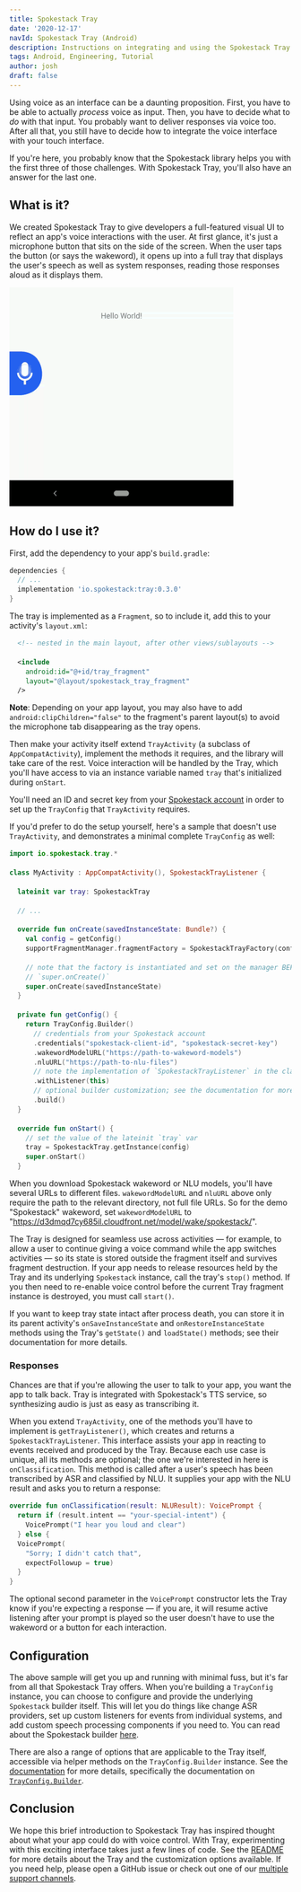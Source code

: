 ```yaml
---
title: Spokestack Tray
date: '2020-12-17'
navId: Spokestack Tray (Android)
description: Instructions on integrating and using the Spokestack Tray UI component in Android.
tags: Android, Engineering, Tutorial
author: josh
draft: false
---
```


Using voice as an interface can be a daunting proposition. First, you have to be able to actually _process_ voice as input. Then, you have to decide what to _do_ with that input. You probably want to deliver responses via voice too. After all that, you still have to decide how to integrate the voice interface with your touch interface.

If you're here, you probably know that the Spokestack library helps you with the first three of those challenges. With Spokestack Tray, you'll also have an answer for the last one.

## What is it?

We created Spokestack Tray to give developers a full-featured visual UI to reflect an app's voice interactions with the user. At first glance, it's just a microphone button that sits on the side of the screen. When the user taps the button (or says the wakeword), it opens up into a full tray that displays the user's speech as well as system responses, reading those responses aloud as it displays them.

![Android Spokestack Tray Example](./tray_example.gif)

## How do I use it?

First, add the dependency to your app's `build.gradle`:

```groovy
dependencies {
  // ...
  implementation 'io.spokestack:tray:0.3.0'
}
```

The tray is implemented as a `Fragment`, so to include it, add this to your activity's `layout.xml`:

```xml
  <!-- nested in the main layout, after other views/sublayouts -->

  <include
    android:id="@+id/tray_fragment"
    layout="@layout/spokestack_tray_fragment"
  />
```

**Note**: Depending on your app layout, you may also have to add `android:clipChildren="false"` to the fragment's parent layout(s) to avoid the microphone tab disappearing as the tray opens.

Then make your activity itself extend `TrayActivity` (a subclass of `AppCompatActivity`), implement the methods it requires, and the library will take care of the rest. Voice interaction will be handled by the Tray, which you'll have access to via an instance variable named `tray` that's initialized during `onStart`.

You'll need an ID and secret key from your [Spokestack account](/account/settings) in order to set up the `TrayConfig` that `TrayActivity` requires.

If you'd prefer to do the setup yourself, here's a sample that doesn't use `TrayActivity`, and demonstrates a minimal complete `TrayConfig` as well:

```kotlin
import io.spokestack.tray.*

class MyActivity : AppCompatActivity(), SpokestackTrayListener {

  lateinit var tray: SpokestackTray

  // ...

  override fun onCreate(savedInstanceState: Bundle?) {
    val config = getConfig()
    supportFragmentManager.fragmentFactory = SpokestackTrayFactory(config)

    // note that the factory is instantiated and set on the manager BEFORE calling
    // `super.onCreate()`
    super.onCreate(savedInstanceState)
  }

  private fun getConfig() {
    return TrayConfig.Builder()
      // credentials from your Spokestack account
      .credentials("spokestack-client-id", "spokestack-secret-key")
      .wakewordModelURL("https://path-to-wakeword-models")
      .nluURL("https://path-to-nlu-files")
      // note the implementation of `SpokestackTrayListener` in the class declaration
      .withListener(this)
      // optional builder customization; see the documentation for more details...
      .build()
  }

  override fun onStart() {
    // set the value of the lateinit `tray` var
    tray = SpokestackTray.getInstance(config)
    super.onStart()
  }
```

When you download Spokestack wakeword or NLU models, you'll have several URLs to different files. `wakewordModelURL` and `nluURL` above only require the path to the relevant directory, not full file URLs. So for the demo "Spokestack" wakeword, set `wakewordModelURL` to "https://d3dmqd7cy685il.cloudfront.net/model/wake/spokestack/".

The Tray is designed for seamless use across activities — for example, to allow a user to continue giving a voice command while the app switches activities — so its state is stored outside the fragment itself and survives fragment destruction. If your app needs to release resources held by the Tray and its underlying `Spokestack` instance, call the tray's `stop()` method. If you then need to re-enable voice control before the current Tray fragment instance is destroyed, you must call `start()`.

If you want to keep tray state intact after process death, you can store it in its parent activity's `onSaveInstanceState` and `onRestoreInstanceState` methods using the Tray's `getState()` and `loadState()` methods; see their documentation for more details.

### Responses

Chances are that if you're allowing the user to talk to your app, you want the app to talk back. Tray is integrated with Spokestack's TTS service, so synthesizing audio is just as easy as transcribing it.

When you extend `TrayActivity`, one of the methods you'll have to implement is `getTrayListener()`, which creates and returns a `SpokestackTrayListener`. This interface assists your app in reacting to events received and produced by the Tray. Because each use case is unique, all its methods are optional; the one we're interested in here is `onClassification`. This method is called after a user's speech has been transcribed by ASR and classified by NLU. It supplies your app with the NLU result and asks you to return a response:

```kotlin
override fun onClassification(result: NLUResult): VoicePrompt {
  return if (result.intent == "your-special-intent") {
    VoicePrompt("I hear you loud and clear")
  } else {
  VoicePrompt(
    "Sorry; I didn't catch that",
    expectFollowup = true)
  }
}
```

The optional second parameter in the `VoicePrompt` constructor lets the Tray know if you're expecting a response — if you are, it will resume active listening after your prompt is played so the user doesn't have to use the wakeword or a button for each interaction.

## Configuration

The above sample will get you up and running with minimal fuss, but it's far from all that Spokestack Tray offers. When you're building a `TrayConfig` instance, you can choose to configure and provide the underlying `Spokestack` builder itself. This will let you do things like change ASR providers, set up custom listeners for events from individual systems, and add custom speech processing components if you need to. You can read about the Spokestack builder [here](/docs/Android/turnkey-configuration).

There are also a range of options that are applicable to the Tray itself, accessible via helper methods on the `TrayConfig.Builder` instance. See the [documentation](https://spokestack.github.io/spokestack-tray-android/-spokestack-tray/) for more details, specifically the documentation on [`TrayConfig.Builder`](https://spokestack.github.io/spokestack-tray-android/-spokestack-tray/io.spokestack.tray/-tray-config/-builder).

## Conclusion

We hope this brief introduction to Spokestack Tray has inspired thought about what your app could do with voice control. With Tray, experimenting with this exciting interface takes just a few lines of code. See the [README](https://github.com/spokestack/spokestack-tray-android) for more details about the Tray and the customization options available. If you need help, please open a GitHub issue or check out one of our [multiple support channels](/support).
